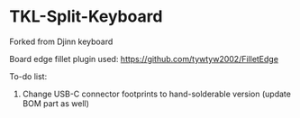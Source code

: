 # TKL-Split-Keyboard

Forked from Djinn keyboard

Board edge fillet plugin used:
https://github.com/tywtyw2002/FilletEdge

To-do list:
1. Change USB-C connector footprints to hand-solderable version (update BOM part as well)